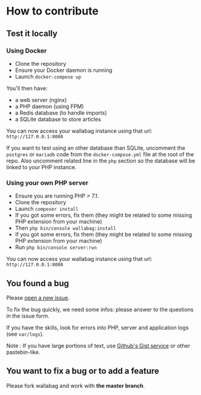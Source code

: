 # How to contribute

## Test it locally

### Using Docker

- Clone the repository
- Ensure your Docker daemon is running
- Launch `docker-compose up`

You'll then have:
- a web server (nginx)
- a PHP daemon (using FPM)
- a Redis database (to handle imports)
- a SQLite database to store articles

You can now access your wallabag instance using that url: `http://127.0.0.1:8000`

If you want to test using an other database than SQLite, uncomment the `postgres` or `mariadb` code from the `docker-compose.yml` file at the root of the repo. Also uncomment related line in the `php` section so the database will be linked to your PHP instance.

### Using your own PHP server

- Ensure you are running PHP > 7.1.
- Clone the repository
- Launch `composer install`
- If you got some errors, fix them (they might be related to some missing PHP extension from your machine)
- Then `php bin/console wallabag:install`
- If you got some errors, fix them (they might be related to some missing PHP extension from your machine)
- Run `php bin/console server:run`

You can now access your wallabag instance using that url: `http://127.0.0.1:8000`

## You found a bug
Please [open a new issue](https://github.com/wallabag/wallabag/issues/new).

To fix the bug quickly, we need some infos: please answer to the questions in the issue form.

If you have the skills, look for errors into PHP, server and application logs (see `var/logs`).

Note : If you have large portions of text, use [Github's Gist service](https://gist.github.com/) or other pastebin-like.

## You want to fix a bug or to add a feature
Please fork wallabag and work with **the master branch**.
